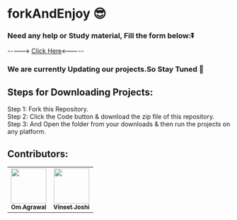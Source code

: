 # forkAndEnjoy 😎

### Need any help or Study material, Fill the form below:⏬</br>

  -----> <a href="https://forms.gle/BEPC6BUFcWh33MBf7">Click Here</a><-----</br>
### We are currently Updating our projects.So Stay Tuned 📲

## Steps for Downloading Projects:

Step 1: Fork this Repository.</br>
Step 2: Click the Code button & download the zip file of this repository.</br>
Step 3: And Open the folder from your downloads & then run the projects on any platform.</br>

## Contributors:
<table>
  <tr>
        <td align="center"><a href="https://github.com/omagrawal1111"><img src="https://avatars.githubusercontent.com/u/48345993?v=4" width="80px;" alt=""/><br /><sub><b>Om Agrawal</b></sub></a><br /></td>
    <td align="center"><a href="https://github.com/developervineetjoshi"><img src="https://avatars.githubusercontent.com/u/52591245?v=4" width="80px;" alt=""/><br /><sub><b>Vineet Joshi</b></sub></a><br /></td> 

 </tr>
</table>
